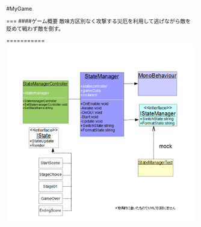 
#MyGame

===
####ゲーム概要
敵味方区別なく攻撃する災厄を利用して逃げながら敵を貶めて戦わず敵を倒す。

===========
![image](StateManager.PNG)